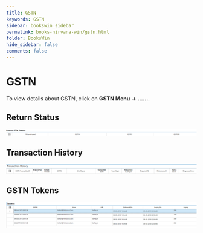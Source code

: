 ```yaml
---
title: GSTN
keywords: GSTN
sidebar: bookswin_sidebar
permalink: books-nirvana-win/gstn.html
folder: BooksWin
hide_sidebar: false
comments: false
---
```


# GSTN

To view details about GSTN, click on **GSTN Menu -> ……**.

## Return Status

![](/images/gstn-return-status.png)


## Transaction History

![](/images/gstn-trans-history.png)

## GSTN Tokens

![](/images/gstn-tokens.png)

